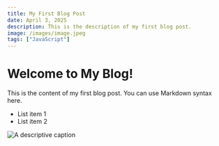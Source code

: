```yaml
---
title: My First Blog Post
date: April 3, 2025
description: This is the description of my first blog post.
image: /images/image.jpeg
tags: ["JavaScript"]
---
```


# Welcome to My Blog!

This is the content of my first blog post. You can use Markdown syntax here.

- List item 1
- List item 2

![A descriptive caption](/images/image.jpeg)
